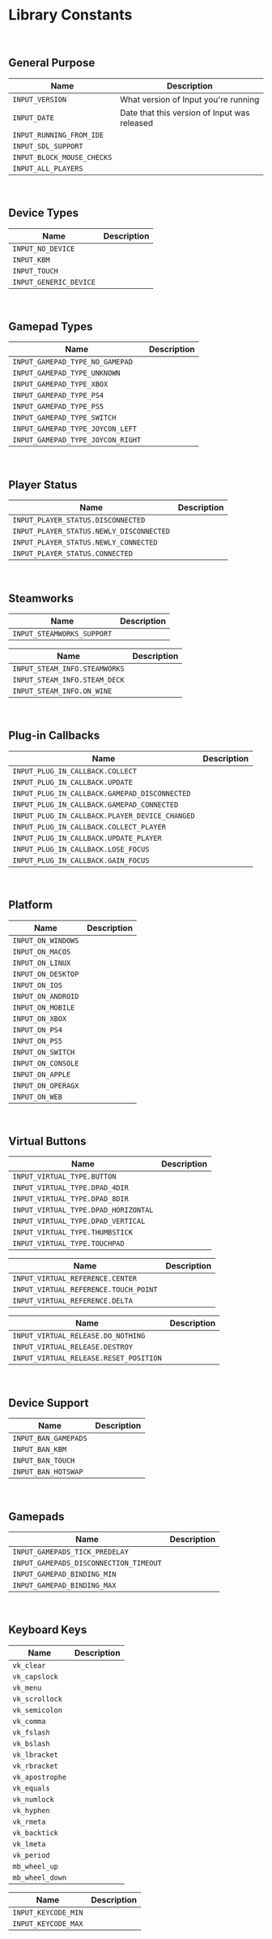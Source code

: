 # Library Constants

&nbsp;

## General Purpose

|Name                      |Description                                 |
|--------------------------|--------------------------------------------|
|`INPUT_VERSION`           |What version of Input you're running        |
|`INPUT_DATE`              |Date that this version of Input was released|
|`INPUT_RUNNING_FROM_IDE`  |                                            |
|`INPUT_SDL_SUPPORT`       |                                            |
|`INPUT_BLOCK_MOUSE_CHECKS`|                                            |
|`INPUT_ALL_PLAYERS`       |                                            |

&nbsp;

## Device Types

|Name                  |Description|
|----------------------|-----------|
|`INPUT_NO_DEVICE`     |           |
|`INPUT_KBM`           |           |
|`INPUT_TOUCH`         |           |
|`INPUT_GENERIC_DEVICE`|           |

&nbsp;

## Gamepad Types

|Name                             |Description|
|---------------------------------|-----------|
|`INPUT_GAMEPAD_TYPE_NO_GAMEPAD`  |           |
|`INPUT_GAMEPAD_TYPE_UNKNOWN`     |           |
|`INPUT_GAMEPAD_TYPE_XBOX`        |           |
|`INPUT_GAMEPAD_TYPE_PS4`         |           |
|`INPUT_GAMEPAD_TYPE_PS5`         |           |
|`INPUT_GAMEPAD_TYPE_SWITCH`      |           |
|`INPUT_GAMEPAD_TYPE_JOYCON_LEFT` |           |
|`INPUT_GAMEPAD_TYPE_JOYCON_RIGHT`|           |

&nbsp;

## Player Status

|Name                                    |Description|
|----------------------------------------|-----------|
|`INPUT_PLAYER_STATUS.DISCONNECTED`      |           |
|`INPUT_PLAYER_STATUS.NEWLY_DISCONNECTED`|           |
|`INPUT_PLAYER_STATUS.NEWLY_CONNECTED`   |           |
|`INPUT_PLAYER_STATUS.CONNECTED`         |           |

&nbsp;

## Steamworks

|Name                      |Description|
|--------------------------|-----------|
|`INPUT_STEAMWORKS_SUPPORT`|           |

|Name                         |Description|
|-----------------------------|-----------|
|`INPUT_STEAM_INFO.STEAMWORKS`|           |
|`INPUT_STEAM_INFO.STEAM_DECK`|           |
|`INPUT_STEAM_INFO.ON_WINE`   |           |

&nbsp;

## Plug-in Callbacks

|Name                                          |Description|
|----------------------------------------------|-----------|
|`INPUT_PLUG_IN_CALLBACK.COLLECT`              |           |
|`INPUT_PLUG_IN_CALLBACK.UPDATE`               |           |
|`INPUT_PLUG_IN_CALLBACK.GAMEPAD_DISCONNECTED` |           |
|`INPUT_PLUG_IN_CALLBACK.GAMEPAD_CONNECTED`    |           |
|`INPUT_PLUG_IN_CALLBACK.PLAYER_DEVICE_CHANGED`|           |
|`INPUT_PLUG_IN_CALLBACK.COLLECT_PLAYER`       |           |
|`INPUT_PLUG_IN_CALLBACK.UPDATE_PLAYER`        |           |
|`INPUT_PLUG_IN_CALLBACK.LOSE_FOCUS`           |           |
|`INPUT_PLUG_IN_CALLBACK.GAIN_FOCUS`           |           |

&nbsp;

## Platform

|Name              |Description|
|------------------|-----------|
|`INPUT_ON_WINDOWS`|           |
|`INPUT_ON_MACOS`  |           |
|`INPUT_ON_LINUX`  |           |
|`INPUT_ON_DESKTOP`|           |
|`INPUT_ON_IOS`    |           |
|`INPUT_ON_ANDROID`|           |
|`INPUT_ON_MOBILE` |           |
|`INPUT_ON_XBOX`   |           |
|`INPUT_ON_PS4`    |           |
|`INPUT_ON_PS5`    |           |
|`INPUT_ON_SWITCH` |           |
|`INPUT_ON_CONSOLE`|           |
|`INPUT_ON_APPLE`  |           |
|`INPUT_ON_OPERAGX`|           |
|`INPUT_ON_WEB`    |           |

&nbsp;

## Virtual Buttons

|Name                                |Description|
|------------------------------------|-----------|
|`INPUT_VIRTUAL_TYPE.BUTTON`         |           |
|`INPUT_VIRTUAL_TYPE.DPAD_4DIR`      |           |
|`INPUT_VIRTUAL_TYPE.DPAD_8DIR`      |           |
|`INPUT_VIRTUAL_TYPE.DPAD_HORIZONTAL`|           |
|`INPUT_VIRTUAL_TYPE.DPAD_VERTICAL`  |           |
|`INPUT_VIRTUAL_TYPE.THUMBSTICK`     |           |
|`INPUT_VIRTUAL_TYPE.TOUCHPAD`       |           |

|Name                                 |Description|
|-------------------------------------|-----------|
|`INPUT_VIRTUAL_REFERENCE.CENTER`     |           |
|`INPUT_VIRTUAL_REFERENCE.TOUCH_POINT`|           |
|`INPUT_VIRTUAL_REFERENCE.DELTA`      |           |

|Name                                  |Description|
|--------------------------------------|-----------|
|`INPUT_VIRTUAL_RELEASE.DO_NOTHING`    |           |
|`INPUT_VIRTUAL_RELEASE.DESTROY`       |           |
|`INPUT_VIRTUAL_RELEASE.RESET_POSITION`|           |

&nbsp;

## Device Support

|Name                |Description|
|--------------------|-----------|
|`INPUT_BAN_GAMEPADS`|           |
|`INPUT_BAN_KBM`     |           |
|`INPUT_BAN_TOUCH`   |           |
|`INPUT_BAN_HOTSWAP` |           |

&nbsp;

## Gamepads

|Name                                  |Description|
|--------------------------------------|-----------|
|`INPUT_GAMEPADS_TICK_PREDELAY`        |           |
|`INPUT_GAMEPADS_DISCONNECTION_TIMEOUT`|           |
|`INPUT_GAMEPAD_BINDING_MIN`           |           |
|`INPUT_GAMEPAD_BINDING_MAX`           |           |

&nbsp;

## Keyboard Keys

|Name           |Description|
|---------------|-----------|
|`vk_clear`     |           |
|`vk_capslock`  |           |
|`vk_menu`      |           |
|`vk_scrollock` |           |
|`vk_semicolon` |           |
|`vk_comma`     |           |
|`vk_fslash`    |           |
|`vk_bslash`    |           |
|`vk_lbracket`  |           |
|`vk_rbracket`  |           |
|`vk_apostrophe`|           |
|`vk_equals`    |           |
|`vk_numlock`   |           |
|`vk_hyphen`    |           |
|`vk_rmeta`     |           |
|`vk_backtick`  |           |
|`vk_lmeta`     |           |
|`vk_period`    |           |
|`mb_wheel_up`  |           |
|`mb_wheel_down`|           |

|Name               |Description|
|-------------------|-----------|
|`INPUT_KEYCODE_MIN`|           |
|`INPUT_KEYCODE_MAX`|           |